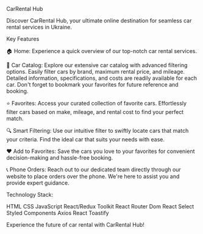 CarRental Hub

Discover CarRental Hub, your ultimate online destination for seamless car rental services in Ukraine.

Key Features

🏠 Home: Experience a quick overview of our top-notch car rental services.

🚗 Car Catalog: Explore our extensive car catalog with advanced filtering options. Easily filter cars by brand, maximum rental price, and mileage. Detailed information, specifications, and costs are readily available for each car. Don't forget to bookmark your favorites for future reference and booking.

⭐ Favorites: Access your curated collection of favorite cars. Effortlessly filter cars based on make, mileage, and rental cost to find your perfect match.

🔍 Smart Filtering: Use our intuitive filter to swiftly locate cars that match your criteria. Find the ideal car that suits your needs with ease.

❤️ Add to Favorites: Save the cars you love to your favorites for convenient decision-making and hassle-free booking.

📞 Phone Orders: Reach out to our dedicated team directly through our website to place orders over the phone. We're here to assist you and provide expert guidance.

Technology Stack:

HTML
CSS
JavaScript
React/Redux Toolkit
React Router Dom
React Select
Styled Components
Axios
React Toastify

Experience the future of car rental with CarRental Hub!
